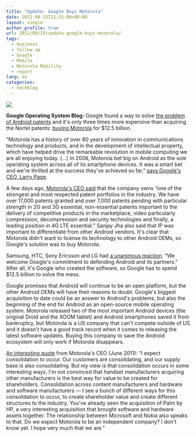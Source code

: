 ```yaml
---
title: "Update: Google Buys Motorola"
date: 2011-08-15T21:53:00+00:00
layout: single
author_profile: true
url: 2011/08/15/update-google-buys-motorola/
tags:
  - business
  - follow up
  - Google
  - Mobile
  - Motorola Mobility
  - report
lang: en
categories: 
  - techblog
---
```

[![](http://4.bp.blogspot.com/-vijhSTxXfQg/TkmOLspLQ8I/AAAAAAAAD-I/PpRhOUg5RCk/s320/Google.jpg)](http://4.bp.blogspot.com/-vijhSTxXfQg/TkmOLspLQ8I/AAAAAAAAD-I/PpRhOUg5RCk/s1600/Google.jpg)

**Google Operating System Blog:** Google found a way to solve [the problem of Android patents](http://googleblog.blogspot.com/2011/08/when-patents-attack-android.html) and it's only three times more expensive than acquiring the Nortel patents: [buying Motorola](http://googleblog.blogspot.com/2011/08/supercharging-android-google-to-acquire.html) for $12.5 billion.

“Motorola has a history of over 80 years of innovation in communications technology and products, and in the development of intellectual property, which have helped drive the remarkable revolution in mobile computing we are all enjoying today. (…) In 2008, Motorola bet big on Android as the sole operating system across all of its smartphone devices. It was a smart bet and we're thrilled at the success they've achieved so far,” [says Google's CEO, Larry Page](http://googleblog.blogspot.com/2011/08/supercharging-android-google-to-acquire.html).

A few days ago, [Motorola's CEO said](http://fosspatents.blogspot.com/2011/08/motorola-doesnt-have-license-to-kill.html) that the company owns “one of the strongest and most respected patent portfolios in the industry. We have over 17,000 patents granted and over 7,000 patents pending with particular strength in 2G and 3G essential, non-essential patents important to the delivery of competitive products in the marketplace, video particularly compression, decompression and security technologies and finally, a leading position in 4G LTE essential.” Sanjay Jha also said that IP was important to differentiate from other Android vendors. It's clear that Motorola didn't want to license its technology to other Android OEMs, so Google's solution was to buy Motorola.

Samsung, HTC, Sony Ericsson and LG had [a unanimous reaction](http://www.google.com/press/motorola/quotes/). “We welcome Google's commitment to defending Android and its partners.” After all, it's Google who created the software, so Google has to spend $12.5 billion to solve the mess.

Google promises that Android will continue to be an open platform, but the other Android OEMs will have their reasons to doubt. Google's biggest acquisition to date could be an answer to Android's problems, but also the beginning of the end for Android as an open-source mobile operating system. Motorola released two of the most important Android devices (the original Droid and the XOOM tablet) and Android smartphones saved it from bankruptcy, but Motorola is a US company that can't compete outside of US and it doesn't have a good track record when it comes to releasing the latest software updates. Buying this company to save the Android ecosystem will only work if Motorola disappears.

[An interesting quote](http://money.cnn.com/2011/06/22/news/companies/sanjay_jha_motorola_mobile_revival.fortune/index.htm) from Motorola's CEO (June 2011): “I expect consolidation to occur. Our customers are consolidating, and our supply base is also consolidating. But my view is that consolidation occurs in some interesting ways. I'm not convinced that handset manufacturers acquiring other manufacturers is the best way for value to be created for shareholders. Consolidation across content manufacturers and hardware and software manufacturers — I see a bunch of different ways for this consolidation to occur, to create shareholder value and create different structures to the industry. You've already seen the acquisition of Palm by HP, a very interesting acquisition that brought software and hardware assets together. The relationship between Microsoft and Nokia also speaks to that. Do we expect Motorola to be an independent company? I don't know yet. I hope very much that we are.”